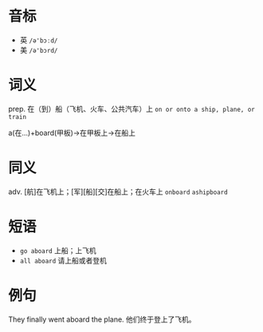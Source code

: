 # 音标

- 英 `/ə'bɔːd/`
- 美 `/ə'bɔrd/`

# 词义

prep. 在（到）船（飞机、火车、公共汽车）上
`on or onto a ship, plane, or train`



a(在…)+board(甲板)→在甲板上→在船上

# 同义

adv. [航]在飞机上；[军][船][交]在船上；在火车上
`onboard` `ashipboard`

# 短语

- `go aboard` 上船；上飞机
- `all aboard` 请上船或者登机

# 例句

They finally went aboard the plane.
他们终于登上了飞机。


